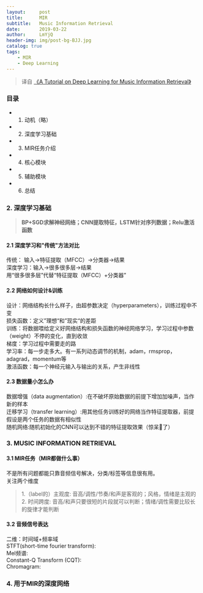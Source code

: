 ```yaml
---
layout:     post
title:      MIR
subtitle:   Music Information Retrieval
date:       2019-03-22
author:     LmYjQ
header-img: img/post-bg-BJJ.jpg
catalog: true
tags:
    - MIR
    - Deep Learning
---
```


> 译自 [《A Tutorial on Deep Learning for Music Information Retrieval》](https://arxiv.org/pdf/1709.04396.pdf)

### 目录

- 1. 动机（略）
- 2. 深度学习基础
- 3. MIR任务介绍
- 4. 核心模块
- 5. 辅助模块
- 6. 总结


### 2. 深度学习基础

> **BP+SGD求解神经网络；CNN提取特征，LSTM针对序列数据；Relu激活函数**

#### 2.1 深度学习和"传统"方法对比
传统： 输入->特征提取（MFCC）->分类器->结果  
深度学习：输入->很多很多层->结果  
用“很多很多层”代替“特征提取（MFCC）+分类器”  

#### 2.2 网络如何设计&训练
设计：网络结构长什么样子，由超参数决定（hyperparameters），训练过程中不变  
损失函数：定义”理想“和”现实“的差距  
训练：将数据喂给定义好网络结构和损失函数的神经网络学习，学习过程中参数（weight）不停的变化，直到收敛  
梯度：学习过程中需要走的路  
学习率：每一步走多大。有一系列动态调节的机制，adam，rmsprop，adagrad，momentum等  
激活函数：每一个神经元输入与输出的关系，产生非线性  

#### 2.3 数据量小怎么办
数据增强（data augmentation）:在不破坏原始数据的前提下增加加噪声，当作新的样本  
迁移学习（transfer learning）:用其他任务训练好的网络当作特征提取器，前提假设是两个任务的数据有相似性  
随机网络:随机初始化的CNN可以达到不错的特征提取效果（惊呆🤯了）  

### 3. MUSIC INFORMATION RETRIEVAL

#### 3.1 MIR任务（MIR都做什么事）
不是所有问题都能只靠音频信号解决，分类/标签等信息很有用。  
关注两个维度  
> 1.（label的）主观度: 音高/调性/节奏/和声是客观的；风格，情绪是主观的  
> 2. 时间跨度: 音高/和声只要很短的片段就可以判断；情绪/调性需要比较长的旋律才能判断  

#### 3.2 音频信号表达
二维：时间域+频率域  
STFT(short-time fourier transform):  
Mel频谱:  
Constant-Q Transform (CQT):  
Chromagram:  

### 4. 用于MIR的深度网络

